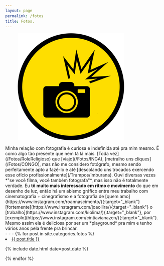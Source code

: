 ```yaml
---
layout: page
permalink: /fotos
title: Fotos.
---
```

<figure>
  <img alt="Laureano." src="/images/FOTOS.png"/>
</figure>
<div class="pgdesc"> Minha relação com fotografia é curiosa e indefinida até pra mim mesmo. É como algo tão presente que nem tá lá mais. [Toda vez](/Fotos/RoleReligioso) que [viajo](/Fotos/INGA), [metralho uns cliques](/Fotos/CONGO), mas não me considero fotógrafo, mesmo sendo perfeitamente apto a fazê-lo e até [descolando uns trocados exercendo esse ofício profissionalmente](/Trampos/Imburana). Ouvi diversas vezes *"se você filma, você também fotografa"*, mas isso não é totalmente verdade. Eu <strong>tô muito mais interessado em ritmo e movimento</strong> do que em desenho de luz, então há um abismo gráfico entre meu trabalho com cinematografia + cinegrafismo e a fotografia de [quem amo](https://www.instagram.com/roannascimento/){:target="_blank"} [fortemente](https://www.instagram.com/joaollira/){:target="_blank"} o [trabalho](https://www.instagram.com/kiolima/){:target="_blank"}, por [exemplo](https://www.instagram.com/cintiavianazen/){:target="_blank"}. Mesmo assim ela é deliciosa por ser um *playground* pra mim e tenho vários anos pela frente pra brincar.</div>
- - -
{% for post in site.categories.fotos %}
 <li><a href="{{ post.url }}">{{ post.title }}</a>
    <P> <span>{% include date.html date=post.date %}</span>
    </P>
</li>
{% endfor %}